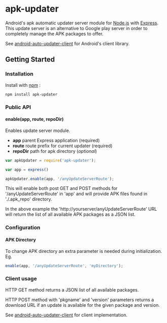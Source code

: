 apk-updater
===========

Android's apk automatic updater server module for [Node.js](http://nodejs.org/) with [Express](http://expressjs.com/). This update server is an alternative to Google play server in order to completely manage the APK packages to offer. 

See [android-auto-updater-client](https://github.com/NDMAC/android-auto-updater-client) for Android's client library.

## Getting Started

### Installation

Install with [npm](https://github.com/npm/npm) :
```
npm install apk-updater
```

### Public API

#### enable(app, route, repoDir)

Enables update server module.
- **app** parent Express application (required)
- **route** route prefix for current updater (required)
- **repoDir** path for apk directory (*optional*)

```javascript
var apkUpdater = require('apk-updater');

var app = express()

apkUpdater.enable(app, '/anyUpdateServerRoute');
```

This will enable both post GET and POST methods for '/anyUpdateServerRoute' in 'app' and will provide APK files found in './.apk_repo' directory.

In the above example the 'http://yourserver/anyUpdateServerRoute' URL will return the list of all available APK packages as a JSON list.

### Configuration

#### APK Directory

To change APK directory an extra parameter is needed during initialization. Eg.
```javascript
enable(app, '/anyUpdateServerRoute', 'myDirectory');
```

### Client usage

HTTP GET method returns a JSON list of all available packages.

HTTP POST method with 'pkgname' and 'version' parameters returns a download URL if an update is available for the given package and version.

See [android-auto-updater-client](https://github.com/NDMAC/android-auto-updater-client) for client implementation.
